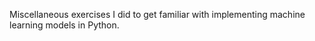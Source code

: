 Miscellaneous exercises I did to get familiar with implementing machine learning models in Python. 

